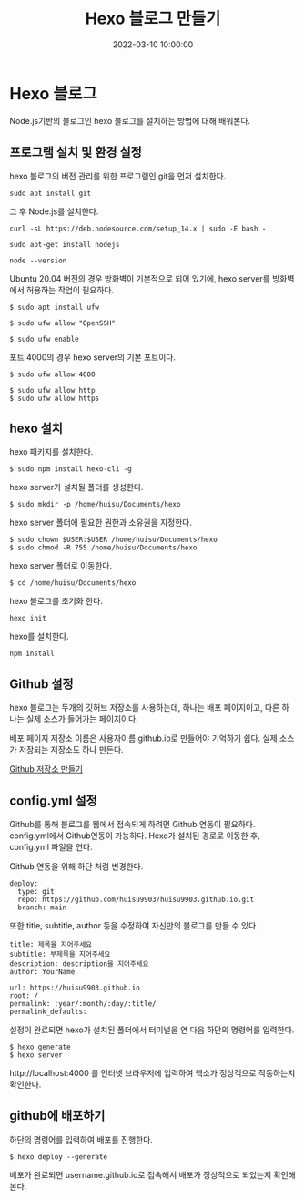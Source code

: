 ﻿---
title: "Hexo 블로그 만들기"
excerpt: "Github를 이용하여 Node.js 기반의 Hexo 블로그를 만든다."
categories:
- Setting
tags:
- [Github blog]
- [Setting]
date: 2022-03-10 10:00:00
---
# Hexo 블로그

Node.js기반의 블로그인 hexo 블로그를 설치하는 방법에 대해 배워본다.

##  프로그램 설치 및 환경 설정
hexo 블로그의 버전 관리를 위한 프로그램인 git을 먼저 설치한다.
```
sudo apt install git
```
그 후 Node.js를 설치한다.
```
curl -sL https://deb.nodesource.com/setup_14.x | sudo -E bash -
```
```
sudo apt-get install nodejs
```
```
node --version
```
Ubuntu 20.04 버전의 경우 방화벽이 기본적으로 되어 있기에,
hexo server를 방화벽에서 허용하는 작업이 필요하다.
```shell
$ sudo apt install ufw
```
```shell
$ sudo ufw allow "OpenSSH"
```
```shell
$ sudo ufw enable
```
포트 4000의 경우 hexo server의 기본 포트이다.
```shell
$ sudo ufw allow 4000
```
```shell
$ sudo ufw allow http
$ sudo ufw allow https
```
## hexo 설치
hexo 패키지를 설치한다.
```
$ sudo npm install hexo-cli -g
```
hexo server가 설치될 폴더를 생성한다.
```
$ sudo mkdir -p /home/huisu/Documents/hexo
```
hexo server 폴더에 필요한 권한과 소유권을 지정한다.
```
$ sudo chown $USER:$USER /home/huisu/Documents/hexo
$ sudo chmod -R 755 /home/huisu/Documents/hexo
```
hexo server 폴더로 이동한다.
```
$ cd /home/huisu/Documents/hexo
```
hexo 블로그를 초기화 한다.
```shell
hexo init
```
hexo를 설치한다.
```shell
npm install
```
## Github 설정
hexo 블로그는 두개의 깃허브 저장소를 사용하는데, 하나는 배포 페이지이고, 다른 하나는 실제 소스가 들어가는 페이지이다.

배포 페이지 저장소 이름은 사용자이름.github.io로 만들어야 기억하기 쉽다. 실제 소스가 저장되는 저장소도 하나 만든다.

[Github 저장소 만들기](https://github.com/new)

## config.yml 설정

Github를 통해 블로그를 웹에서 접속되게 하려면 Github 연동이 필요하다.
config.yml에서 Github연동이 가능하다.
Hexo가 설치된 경로로 이동한 후, config.yml 파일을 연다.

Github 연동을 위해 하단 처럼 변경한다.
```
deploy:
  type: git
  repo: https://github.com/huisu9903/huisu9903.github.io.git
  branch: main
```
또한 title, subtitle, author 등을 수정하여 자신만의 블로그를 만들 수 있다.
```
title: 제목을 지어주세요
subtitle: 부제목을 지어주세요
description: description을 지어주세요
author: YourName
```
```
url: https://huisu9903.github.io
root: /
permalink: :year/:month/:day/:title/
permalink_defaults:
```

설정이 완료되면 hexo가 설치된 폴더에서 터미널을 연 다음 하단의 명령어를 입력한다.
```
$ hexo generate 
$ hexo server
```
 http://localhost:4000 를 인터넷 브라우저에 입력하여 헥소가 정상적으로 작동하는지 확인한다.

## github에 배포하기
하단의 명령어를 입력하여 배포를 진행한다.
```
$ hexo deploy --generate
```
배포가 완료되면 username.github.io로 접속해서 배포가 정상적으로 되었는지 확인해본다.


